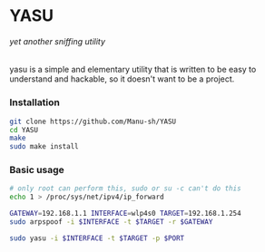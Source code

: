 # YASU
###### yet another sniffing utility
yasu is a simple and elementary utility that is written to be easy to understand
and hackable, so it doesn't want to be a project.

### Installation
```bash
git clone https://github.com/Manu-sh/YASU
cd YASU
make
sudo make install
```
### Basic usage
```bash
# only root can perform this, sudo or su -c can't do this
echo 1 > /proc/sys/net/ipv4/ip_forward

GATEWAY=192.168.1.1 INTERFACE=wlp4s0 TARGET=192.168.1.254
sudo arpspoof -i $INTERFACE -t $TARGET -r $GATEWAY

sudo yasu -i $INTERFACE -t $TARGET -p $PORT
```
